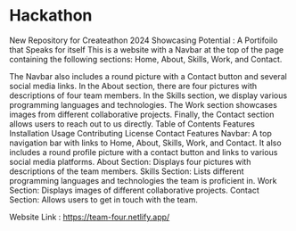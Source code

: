 # Hackathon
New Repository for Createathon 2024
Showcasing Potential : A Portifoilo that Speaks for itself
This is a website with a Navbar at the top of the page containing the following sections: Home, About, Skills, Work, and Contact.

The Navbar also includes a round picture with a Contact button and several social media links.
In the About section, there are four pictures with descriptions of four team members.
In the Skills section, we display various programming languages and technologies.
The Work section showcases images from different collaborative projects.
Finally, the Contact section allows users to reach out to us directly.
Table of Contents
Features
Installation
Usage
Contributing
License
Contact
Features
Navbar: A top navigation bar with links to Home, About, Skills, Work, and Contact. It also includes a round profile picture with a contact button and links to various social media platforms.
About Section: Displays four pictures with descriptions of the team members.
Skills Section: Lists different programming languages and technologies the team is proficient in.
Work Section: Displays images of different collaborative projects.
Contact Section: Allows users to get in touch with the team.

Website Link : https://team-four.netlify.app/
